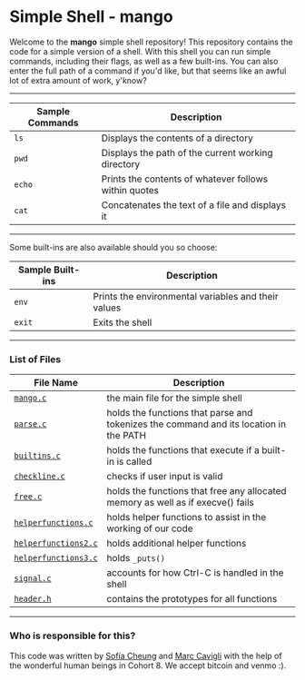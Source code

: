 # Simple Shell - **mango**

Welcome to the **mango** simple shell repository! This repository contains the code for a simple version of a shell. With this shell you can run simple commands, including their flags, as well as a few built-ins. You can also enter the full path of a command if you'd like, but that seems like an awful lot of extra amount of work, y'know?

___

Sample Commands | Description
--------------- | -----------
`ls`		| Displays the contents of a directory
`pwd`		| Displays the path of the current working directory
`echo`		| Prints the contents of whatever follows within quotes
`cat`		| Concatenates the text of a file and displays it

___

Some built-ins are also available should you so choose:

Sample Built-ins | Description
---------------- | -----------
`env`		 | Prints the environmental variables and their values
`exit`		 | Exits the shell

___

### List of Files

File Name | Description
--------- | -----------
[`mango.c`](https://github.com/Svcg17/simple_shell/blob/master/mango.c) | the main file for the simple shell
[`parse.c`](https://github.com/Svcg17/simple_shell/blob/master/parse.c) | holds the functions that parse and tokenizes the command and its location in the PATH
[`builtins.c`](https://github.com/Svcg17/simple_shell/blob/master/builtins.c) | holds the functions that execute if a built-in is called
[`checkline.c`](https://github.com/Svcg17/simple_shell/blob/master/checkline.c) | checks if user input is valid
[`free.c`](https://github.com/Svcg17/simple_shell/blob/master/free.c) | holds the functions that free any allocated memory as well as if execve() fails
[`helperfunctions.c`](https://github.com/Svcg17/simple_shell/blob/master/helperfunctions.c) | holds helper functions to assist in the working of our code
[`helperfunctions2.c`](https://github.com/Svcg17/simple_shell/blob/master/helperfunctions2.c) | holds additional helper functions
[`helperfunctions3.c`](https://github.com/Svcg17/simple_shell/blob/master/helperfunctions3.c) | holds `_puts()`
[`signal.c`](https://github.com/Svcg17/simple_shell/blob/master/signal.c) | accounts for how Ctrl-C is handled in the shell
[`header.h`](https://github.com/Svcg17/simple_shell/blob/master/header.h) | contains the prototypes for all functions

___

### Who is responsible for this?

This code was written by [Sofía Cheung](https://github.com/Svcg17) and [Marc Cavigli](https://github.com/MCavigli) with the help of the wonderful human beings in Cohort 8. We accept bitcoin and venmo :).
